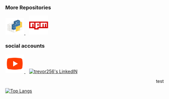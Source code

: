 <div align="left">
  <h3>More Repositories</h3>
    <a href="https://pypi.org/user/trevor256/">
    <img alt="trevor256's Python" href="Rust Crates" width="60px" src="https://raw.githubusercontent.com/trevor256/trevor256/main/PyPI.svg"/>     
    </a>  
&nbsp;&nbsp;
    <a href="https://www.npmjs.com/~trevor256">
    <img alt="trevor256's NPM" width="60px" src="https://raw.githubusercontent.com/trevor256/trevor256/main/npm.svg"/>     
    </a>

  <h3>social accounts</h3> 
    <a href="https://www.youtube.com/channel/UC7U47K09nNH-KX7-v4bd-kw">
    <img alt="trevor256's Youtube" width="60px" src="https://raw.githubusercontent.com/trevor256/trevor256/main/youtube.svg" />
    </a>
  &nbsp;&nbsp;
  <a href="https://www.linkedin.com/in/trevor256">
    <img alt="trevor256's LinkedIN" width="60px" src="https://brand.linkedin.com/content/dam/me/business/en-us/amp/brand-site/v2/bg/LI-Bug.svg.original.svg" />
    </a>
</div>
<div align="right">
  
  test
  </div>

   [![Top Langs](https://github-readme-stats.vercel.app/api/top-langs/?username=trevor256&layout=compact&theme=dark&hide_border=true)](https://github.com/anuraghazra/github-readme-stats)

